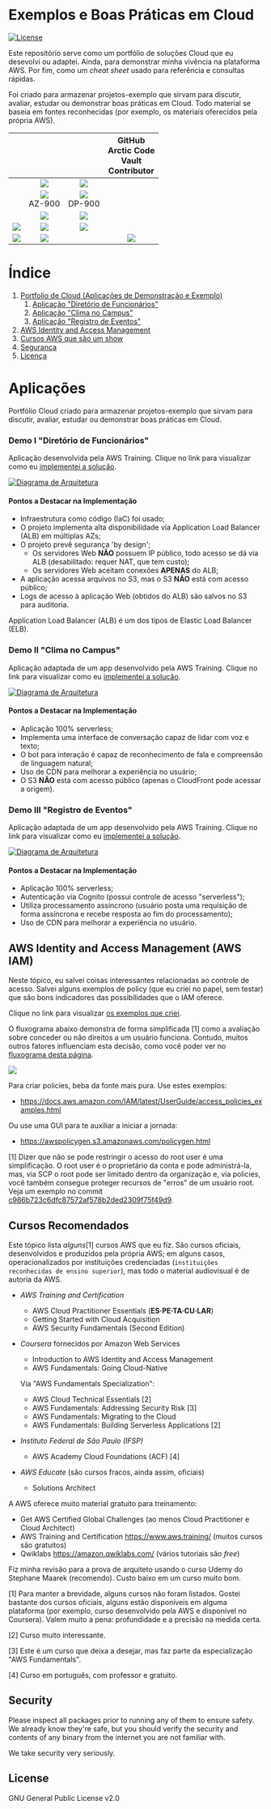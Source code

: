 # Exemplos e Boas Práticas em Cloud

[![License](https://img.shields.io/badge/License-GPL%20v2-blue.svg)](LICENSE)

Este repositório serve como um portfólio de soluções Cloud que eu desevolvi ou adaptei. Ainda, para demonstrar minha vivência na plataforma AWS. Por fim, como um _cheat sheet_ usado para referência e consultas rápidas.

Foi criado para armazenar projetos-exemplo que sirvam para discutir, avaliar, estudar ou demonstrar boas práticas em Cloud. Todo material se baseia em fontes reconhecidas (por exemplo, os materiais oferecidos pela própria AWS).

<center>

 | | | | GitHub<br />Arctic Code<br />Vault<br />Contributor |
 :----------:|:----------:|:----------:|:----------:
 |  | ![](.badges/img7.png) | ![](.badges/img4.png) |  |
 |  | ![](.badges/img5.png) <br /> AZ-900 | ![](.badges/img6.png) <br /> DP-900 | |
 |  | ![](.badges/img8.png) | ![](.badges/img9.png) |  |
 | ![](.badges/img10.png) | ![](.badges/img11.png) | ![](.badges/img12.png) |  |
 | ![](.badges/img2.png) | ![](.badges/img3.png) |  | ![](.badges/img1.png)


</center>

# Índice
1. [Portfolio de Cloud (Aplicações de Demonstração e Exemplo)](#aplicações)
    1. [Aplicação "Diretório de Funcionários"](#demo-i-diretório-de-funcionários)
    1. [Aplicação "Clima no Campus"](#demo-ii-clima-no-campus)
    1. [Aplicação "Registro de Eventos"](#demo-iii-registro-de-eventos)
1. [AWS Identity and Access Management](#aws-identity-and-access-management-aws-iam)
6. [Cursos AWS que são um show](#cursos-recomendados)
7. [Segurança](#security)
8. [Licença](#license)

# Aplicações

Portfólio Cloud criado para armazenar projetos-exemplo que sirvam para discutir, avaliar, estudar ou demonstrar boas práticas em Cloud.

### Demo I "Diretório de Funcionários"

Aplicação desenvolvida pela AWS Training. Clique no link para visualizar como eu [implementei a solução](diretorio-pessoas#diretório-de-funcionários).

[![ Diagrama de Arquitetura](diretorio-pessoas/demo-01.svg)](diretorio-pessoas#diretório-de-funcionários)

#### Pontos a Destacar na Implementação
- Infraestrutura como código (IaC) foi usado;
- O projeto implementa alta disponibilidade via Application Load Balancer (ALB) em múltiplas AZs;
- O projeto prevê segurança 'by design';
  - Os servidores Web **NÃO** possuem IP público, todo acesso se dá via ALB (desabilitado: requer NAT, que tem custo);
  - Os servidores Web aceitam conexões **APENAS** do ALB;
- A aplicação acessa arquivos no S3, mas o S3 **NÃO** está com acesso público;
- Logs de acesso à aplicação Web (obtidos do ALB) são salvos no S3 para auditoria.

Application Load Balancer (ALB) é um dos tipos de Elastic Load Balancer (ELB).

### Demo II "Clima no Campus"

Aplicação adaptada de um app desenvolvido pela AWS Training. Clique no link para visualizar como eu [implementei a solução](serverless#serverless).

[![ Diagrama de Arquitetura](serverless/Estrutura-Serverless-AWS.svg)](serverless#serverless)

#### Pontos a Destacar na Implementação
- Aplicação 100% serverless;
- Implementa uma interface de conversação capaz de lidar com voz e texto;
- O bot para interação é capaz de reconhecimento de fala e compreensão de linguagem natural;
- Uso de CDN para melhorar a experiência no usuário;
- O S3 **NÃO** está com acesso público (apenas o CloudFront pode acessar a origem).

### Demo III "Registro de Eventos"

Aplicação adaptada de um app desenvolvido pela AWS Training. Clique no link para visualizar como eu [implementei a solução](registroEventos#causos-da-roça).

[![ Diagrama de Arquitetura](registroEventos/NoBack-RegistroDeEventos.png)](registroEventos#causos-da-roça)

#### Pontos a Destacar na Implementação
- Aplicação 100% serverless;
- Autenticação via Cognito (possui controle de acesso "serverless");
- Utiliza processamento assíncrono (usuário posta uma requisição de forma assíncrona e recebe resposta ao fim do processamento);
- Uso de CDN para melhorar a experiência no usuário.

## AWS Identity and Access Management (AWS IAM)

Neste tópico, eu salvei coisas interessantes relacionadas ao controle de acesso. Salvei alguns exemplos de policy (que eu criei no papel, sem testar) que são bons indicadores das possibilidades que o IAM oferece.

Clique no link para visualizar [os exemplos que criei](IAM#policies).

O fluxograma abaixo demonstra de forma simplificada [1] como a avaliação sobre conceder ou não direitos a um usuário funciona. Contudo, muitos outros fatores influenciam esta decisão, como você poder ver no [fluxograma desta página](https://docs.aws.amazon.com/IAM/latest/UserGuide/reference_policies_evaluation-logic.html#policy-eval-denyallow).

[![](https://mermaid.ink/img/eyJjb2RlIjoiZ3JhcGggVERcbiAgICBBMShSZXF1aXNpw6fDo288YnI-ZmVpdGEgcGVsbzxicj51c3XDoXJpbyByb290PylcbiAgICBBMihQZXJtaXRpZG8pXG5cbiAgICBCMShGb2kgbmVnYWRvPGJyPmV4cGxpY2l0YW1lbnRlPylcbiAgICBCMihFeHBsaWNpdCBEZW55KVxuXG4gICAgQzEoRm9pIHBlcm1pdGlkbzxicj5leHBsaWNpdGFtZW50ZT8pXG4gICAgQzIoUGVybWl0aWRvKVxuICAgIEMzKEltcGxpY2l0IERlbnkpXG5cbiAgICBBMSAtLT58U2ltfCBBMlxuICAgIEExIC0tPnxOw6NvfCBCMVxuICAgIEIxIC0tPnxTaW18IEIyXG4gICAgQjEgLS0-fE7Do298IEMxXG4gICAgQzEgLS0-fFNpbXwgQzJcbiAgICBDMSAtLT58TsOjb3wgQzNcbiIsIm1lcm1haWQiOnsidGhlbWUiOiJkZWZhdWx0In0sInVwZGF0ZUVkaXRvciI6dHJ1ZSwiYXV0b1N5bmMiOnRydWUsInVwZGF0ZURpYWdyYW0iOnRydWV9)](IAM#policies)

Para criar policies, beba da fonte mais pura. Use estes exemplos:
- https://docs.aws.amazon.com/IAM/latest/UserGuide/access_policies_examples.html

Ou use uma GUI para te auxiliar a iniciar a jornada:
- https://awspolicygen.s3.amazonaws.com/policygen.html

[1] Dizer que não se pode restringir o acesso do root user é uma simplificação.
    O root user é o proprietário da conta e pode administrá-la, mas, via
    SCP o root pode ser limitado dentro da organização e, via policies, você
    também consegue proteger recursos de "erros" de um usuário root.
    Veja um exemplo no commit [c986b723c6dfc87572af578b2ded2309f75f49d9](https://github.com/claudioandre-br/cloud-portfolio/commit/c986b723c6dfc87572af578b2ded2309f75f49d9).

## Cursos Recomendados

Este tópico lista _alguns_[1] cursos AWS que eu fiz. São cursos oficiais, desenvolvidos e produzidos pela própria AWS; em alguns casos, operacionalizados por instituições credenciadas (`instituições reconhecidas de ensino superior`), mas todo o material audiovisual é de autoria da AWS.

- _AWS Training and Certification_
  * AWS Cloud Practitioner Essentials (**ES·PE·TA·CU·LAR**)
  * Getting Started with Cloud Acquisition
  * AWS Security Fundamentals (Second Edition)

- _Coursera_ fornecidos por Amazon Web Services
  * Introduction to AWS Identity and Access Management
  * AWS Fundamentals: Going Cloud-Native

  Via "AWS Fundamentals Specialization":
  * AWS Cloud Technical Essentials [2]
  * AWS Fundamentals: Addressing Security Risk [3]
  * AWS Fundamentals: Migrating to the Cloud
  * AWS Fundamentals: Building Serverless Applications [2]

- _Instituto Federal de São Paulo (IFSP)_
  * AWS Academy Cloud Foundations (ACF) [4]

- _AWS Educate_ (são cursos fracos, ainda assim, oficiais)
  * Solutions Architect

A AWS oferece muito material gratuito para treinamento:
- Get AWS Certified Global Challenges (ao menos Cloud Practitioner e Cloud Architect)
- AWS Training and Certification https://www.aws.training/ (muitos cursos são gratuitos)
- Qwiklabs https://amazon.qwiklabs.com/ (vários tutoriais são _free_)

Fiz minha revisão para a prova de arquiteto usando o curso Udemy do Stephane Maarek (recomendo). Custo baixo em um curso muito bom.

[1] Para manter a brevidade, alguns cursos não foram listados. Gostei bastante dos cursos oficiais, alguns estão disponíveis em alguma plataforma (por exemplo, curso desenvolvido pela AWS e disponível no Coursera). Valem muito a pena: profundidade e a precisão na medida certa.

[2] Curso muito interessante.

[3] Este é um curso que deixa a desejar, mas faz parte da especialização "AWS Fundamentals".

[4] Curso em português, com professor e gratuito.

## Security

Please inspect all packages prior to running any of them to ensure safety.
We already know they're safe, but you should verify the security and contents of any
binary from the internet you are not familiar with.

We take security very seriously.

## License

GNU General Public License v2.0